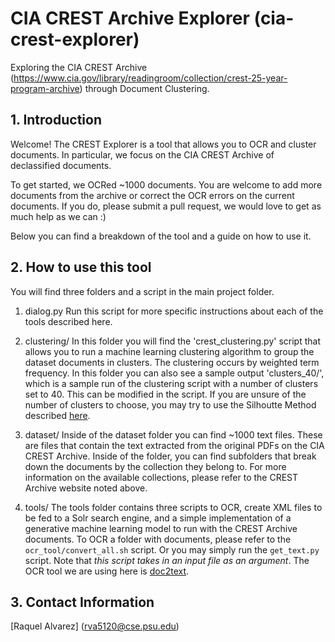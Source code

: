 # CIA CREST Archive Explorer (cia-crest-explorer)
Exploring the CIA CREST Archive (https://www.cia.gov/library/readingroom/collection/crest-25-year-program-archive) through Document Clustering.

## 1. Introduction
Welcome! The CREST Explorer is a tool that allows you to OCR and cluster documents. In particular, we focus on the CIA CREST Archive of declassified documents.

To get started, we OCRed ~1000 documents. You are welcome to add more documents from the archive or correct the OCR errors on the current documents. If you do, please submit a pull request, we would love to get as much help as we can :)

Below you can find a breakdown of the tool and a guide on how to use it.


## 2. How to use this tool
You will find three folders and a script in the main project folder.

1. dialog.py
Run this script for more specific instructions about each of the tools described here.

2. clustering/
In this folder you will find the 'crest_clustering.py' script that allows you to run a machine learning clustering algorithm to group the dataset documents in clusters. The clustering occurs by weighted term frequency. In this folder you can also see a sample output 'clusters_40/', which is a sample run of the clustering script with a number of clusters set to 40. This can be modified in the script.
If you are unsure of the number of clusters to choose, you may try to use the Silhoutte Method described [here](http://scikit-learn.org/stable/auto_examples/cluster/plot_kmeans_silhouette_analysis.html#sphx-glr-auto-examples-cluster-plot-kmeans-silhouette-analysis-py).

3. dataset/
Inside of the dataset folder you can find ~1000 text files. These are files that contain the text extracted from the original PDFs on the CIA CREST Archive. Inside of the folder, you can find subfolders that break down the documents by the collection they belong to. For more information on the available collections, please refer to the CREST Archive website noted above.

4. tools/
The tools folder contains three scripts to OCR, create XML files to be fed to a Solr search engine, and a simple implementation of a generative machine learning model to run with the CREST Archive documents.
To OCR a folder with documents, please refer to the `ocr_tool/convert_all.sh` script. Or you may simply run the `get_text.py` script. Note that *this script takes in an input file as an argument*. The OCR tool we are using here is [doc2text](https://github.com/jlsutherland/doc2text).

## 3. Contact Information
[Raquel Alvarez] (rva5120@cse.psu.edu)

